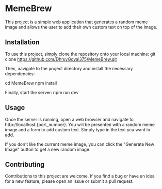 # MemeBrew

This project is a simple web application that generates a random meme image and allows the user to add their own custom text on top of the image.

## Installation
To use this project, simply clone the repository onto your local machine:
git clone https://github.com/DhruvGoyal375/MemeBrew.git

Then, navigate to the project directory and install the necessary dependencies:

cd MemeBrew
npm install

Finally, start the server:
npm run dev

## Usage
Once the server is running, open a web browser and navigate to http://localhost:{port_number}. You will be presented with a random meme image and a form to add custom text. Simply type in the text you want to add.

If you don't like the current meme image, you can click the "Generate New Image" button to get a new random image.

## Contributing
Contributions to this project are welcome. If you find a bug or have an idea for a new feature, please open an issue or submit a pull request.
